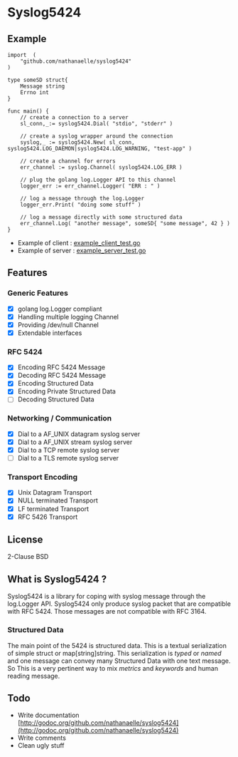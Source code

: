 # Syslog5424

## Example

```
import	(
	"github.com/nathanaelle/syslog5424"
)

type someSD struct{
	Message string
	Errno int
}

func main() {
	// create a connection to a server
	sl_conn,_:= syslog5424.Dial( "stdio", "stderr" )

	// create a syslog wrapper around the connection
	syslog,_ := syslog5424.New( sl_conn, syslog5424.LOG_DAEMON|syslog5424.LOG_WARNING, "test-app" )

	// create a channel for errors
	err_channel	:= syslog.Channel( syslog5424.LOG_ERR )

	// plug the golang log.Logger API to this channel
	logger_err := err_channel.Logger( "ERR : " )

	// log a message through the log.Logger
	logger_err.Print( "doing some stuff" )

	// log a message directly with some structured data
	err_channel.Log( "another message", someSD{ "some message", 42 } )
}

```

  * Example of client : [example_client_test.go](example_client_test.go)
  * Example of server :  [example_server_test.go](example_server_test.go)

## Features

### Generic Features

  * [x] golang log.Logger compliant
  * [x] Handling multiple logging Channel
  * [x] Providing /dev/null Channel
  * [x] Extendable interfaces

### RFC 5424

  * [x] Encoding RFC 5424 Message
  * [x] Decoding RFC 5424 Message
  * [x] Encoding Structured Data
  * [x] Encoding Private Structured Data
  * [ ] Decoding Structured Data

### Networking / Communication

  * [x] Dial to a AF_UNIX datagram syslog server
  * [x] Dial to a AF_UNIX stream syslog server
  * [x] Dial to a TCP remote syslog server
  * [ ] Dial to a TLS remote syslog server

### Transport Encoding

  * [x] Unix Datagram Transport
  * [x] NULL terminated Transport
  * [x] LF terminated Transport
  * [x] RFC 5426 Transport

## License

2-Clause BSD

## What is Syslog5424 ?

Syslog5424 is a library for coping with syslog message through the log.Logger API.
Syslog5424 only produce syslog packet that are compatible with RFC 5424.
Those messages are not compatible with RFC 3164.

### Structured Data

The main point of the 5424 is structured data.
This is a textual serialization of simple struct or map[string]string.
This serialization is _typed_ or _named_ and one message can convey many Structured Data with one text message.
So This is a very pertinent way to mix *metrics* and *keywords* and human reading message.

## Todo

  * Write documentation [http://godoc.org/github.com/nathanaelle/syslog5424](http://godoc.org/github.com/nathanaelle/syslog5424)
  * Write comments
  * Clean ugly stuff
